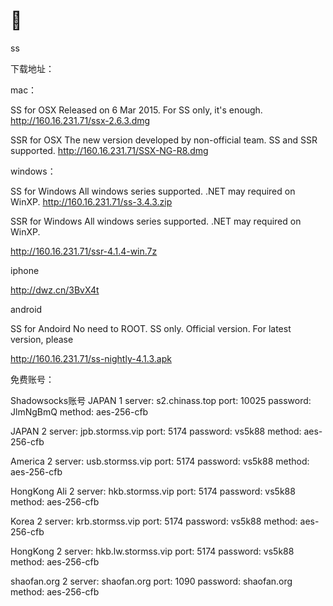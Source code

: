 # 🚗


ss

下载地址： 

mac： 

SS for OSX
Released on 6 Mar 2015. For SS only, it's enough.
http://160.16.231.71/ssx-2.6.3.dmg



SSR for OSX
The new version developed by non-official team. SS and SSR supported.
http://160.16.231.71/SSX-NG-R8.dmg



windows：

SS for Windows
All windows series supported. .NET may required on WinXP.
http://160.16.231.71/ss-3.4.3.zip


SSR for Windows
All windows series supported. .NET may required on WinXP.

http://160.16.231.71/ssr-4.1.4-win.7z


iphone


http://dwz.cn/3BvX4t


android

SS for Andoird
No need to ROOT. SS only. Official version. For latest version, please

http://160.16.231.71/ss-nightly-4.1.3.apk




免费账号：

Shadowsocks账号
JAPAN 1
server: s2.chinass.top
port: 10025
password: JlmNgBmQ
method: aes-256-cfb

JAPAN 2
server: jpb.stormss.vip
port: 5174
password: vs5k88
method: aes-256-cfb

America 2
server: usb.stormss.vip
port: 5174
password: vs5k88
method: aes-256-cfb

HongKong Ali 2
server: hkb.stormss.vip
port: 5174
password: vs5k88
method: aes-256-cfb

Korea 2
server: krb.stormss.vip
port: 5174
password: vs5k88
method: aes-256-cfb

HongKong 2
server: hkb.lw.stormss.vip
port: 5174
password: vs5k88
method: aes-256-cfb

shaofan.org 2
server: shaofan.org
port: 1090
password: shaofan.org
method: aes-256-cfb




